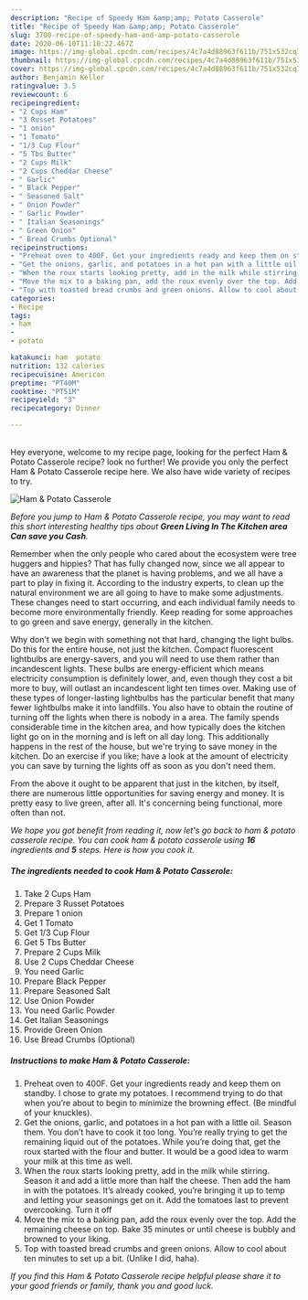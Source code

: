 ```yaml
---
description: "Recipe of Speedy Ham &amp;amp; Potato Casserole"
title: "Recipe of Speedy Ham &amp;amp; Potato Casserole"
slug: 3700-recipe-of-speedy-ham-and-amp-potato-casserole
date: 2020-06-10T11:10:22.467Z
image: https://img-global.cpcdn.com/recipes/4c7a4d88963f611b/751x532cq70/ham-potato-casserole-recipe-main-photo.jpg
thumbnail: https://img-global.cpcdn.com/recipes/4c7a4d88963f611b/751x532cq70/ham-potato-casserole-recipe-main-photo.jpg
cover: https://img-global.cpcdn.com/recipes/4c7a4d88963f611b/751x532cq70/ham-potato-casserole-recipe-main-photo.jpg
author: Benjamin Keller
ratingvalue: 3.5
reviewcount: 6
recipeingredient:
- "2 Cups Ham"
- "3 Russet Potatoes"
- "1 onion"
- "1 Tomato"
- "1/3 Cup Flour"
- "5 Tbs Butter"
- "2 Cups Milk"
- "2 Cups Cheddar Cheese"
- " Garlic"
- " Black Pepper"
- " Seasoned Salt"
- " Onion Powder"
- " Garlic Powder"
- " Italian Seasonings"
- " Green Onion"
- " Bread Crumbs Optional"
recipeinstructions:
- "Preheat oven to 400F. Get your ingredients ready and keep them on standby. I chose to grate my potatoes. I recommend trying to do that when you’re about to begin to minimize the browning effect. (Be mindful of your knuckles)."
- "Get the onions, garlic, and potatoes in a hot pan with a little oil. Season them. You don’t have to cook it too long. You’re really trying to get the remaining liquid out of the potatoes. While you’re doing that, get the roux started with the flour and butter. It would be a good idea to warm your milk at this time as well."
- "When the roux starts looking pretty, add in the milk while stirring. Season it and add a little more than half the cheese. Then add the ham in with the potatoes. It’s already cooked, you’re bringing it up to temp and letting your seasonings get on it. Add the tomatoes last to prevent overcooking. Turn it off"
- "Move the mix to a baking pan, add the roux evenly over the top. Add the remaining cheese on top. Bake 35 minutes or until cheese is bubbly and browned to your liking."
- "Top with toasted bread crumbs and green onions. Allow to cool about ten minutes to set up a bit. (Unlike I did, haha)."
categories:
- Recipe
tags:
- ham
- 
- potato

katakunci: ham  potato 
nutrition: 132 calories
recipecuisine: American
preptime: "PT40M"
cooktime: "PT51M"
recipeyield: "3"
recipecategory: Dinner

---
```

<br>
Hey everyone, welcome to my recipe page, looking for the perfect Ham &amp; Potato Casserole recipe? look no further! We provide you only the perfect Ham &amp; Potato Casserole recipe here. We also have wide variety of recipes to try.
<br>


![Ham &amp; Potato Casserole](https://img-global.cpcdn.com/recipes/4c7a4d88963f611b/751x532cq70/ham-potato-casserole-recipe-main-photo.jpg)

<i>Before you jump to Ham &amp; Potato Casserole recipe, you may want to read this short interesting healthy tips about 
<strong>Green Living In The Kitchen area Can save you Cash</strong>.</i>
</br>

Remember when the only people who cared about the ecosystem were tree huggers and hippies? That has fully changed now, since we all appear to have an awareness that the planet is having problems, and we all have a part to play in fixing it. According to the industry experts, to clean up the natural environment we are all going to have to make some adjustments. These changes need to start occurring, and each individual family needs to become more environmentally friendly. Keep reading for some approaches to go green and save energy, generally in the kitchen.

Why don't we begin with something not that hard, changing the light bulbs. Do this for the entire house, not just the kitchen. Compact fluorescent lightbulbs are energy-savers, and you will need to use them rather than incandescent lights. These bulbs are energy-efficient which means electricity consumption is definitely lower, and, even though they cost a bit more to buy, will outlast an incandescent light ten times over. Making use of these types of longer-lasting lightbulbs has the particular benefit that many fewer lightbulbs make it into landfills. You also have to obtain the routine of turning off the lights when there is nobody in a area. The family spends considerable time in the kitchen area, and how typically does the kitchen light go on in the morning and is left on all day long. This additionally happens in the rest of the house, but we're trying to save money in the kitchen. Do an exercise if you like; have a look at the amount of electricity you can save by turning the lights off as soon as you don't need them.

From the above it ought to be apparent that just in the kitchen, by itself, there are numerous little opportunities for saving energy and money. It is pretty easy to live green, after all. It's concerning being functional, more often than not.


<i>We hope you got benefit from reading it, now let's go back to ham &amp; potato casserole recipe. You can cook ham &amp; potato casserole using <strong>16</strong> ingredients and <strong>5</strong> steps. Here is how you cook it.
</i>

##### The ingredients needed to cook Ham &amp; Potato Casserole:

1. Take 2 Cups Ham
1. Prepare 3 Russet Potatoes
1. Prepare 1 onion
1. Get 1 Tomato
1. Get 1/3 Cup Flour
1. Get 5 Tbs Butter
1. Prepare 2 Cups Milk
1. Use 2 Cups Cheddar Cheese
1. You need  Garlic
1. Prepare  Black Pepper
1. Prepare  Seasoned Salt
1. Use  Onion Powder
1. You need  Garlic Powder
1. Get  Italian Seasonings
1. Provide  Green Onion
1. Use  Bread Crumbs (Optional)


##### Instructions to make Ham &amp; Potato Casserole:

1. Preheat oven to 400F. Get your ingredients ready and keep them on standby. I chose to grate my potatoes. I recommend trying to do that when you’re about to begin to minimize the browning effect. (Be mindful of your knuckles).
1. Get the onions, garlic, and potatoes in a hot pan with a little oil. Season them. You don’t have to cook it too long. You’re really trying to get the remaining liquid out of the potatoes. While you’re doing that, get the roux started with the flour and butter. It would be a good idea to warm your milk at this time as well.
1. When the roux starts looking pretty, add in the milk while stirring. Season it and add a little more than half the cheese. Then add the ham in with the potatoes. It’s already cooked, you’re bringing it up to temp and letting your seasonings get on it. Add the tomatoes last to prevent overcooking. Turn it off
1. Move the mix to a baking pan, add the roux evenly over the top. Add the remaining cheese on top. Bake 35 minutes or until cheese is bubbly and browned to your liking.
1. Top with toasted bread crumbs and green onions. Allow to cool about ten minutes to set up a bit. (Unlike I did, haha).


<i>If you find this Ham &amp; Potato Casserole recipe helpful please share it to your good friends or family, thank you and good luck.</i>
